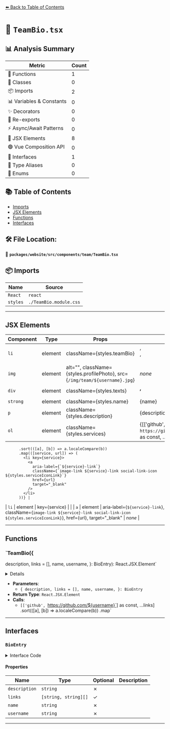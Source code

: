 [⬅️ Back to Table of Contents](../../../../../index.md)

# 📄 `TeamBio.tsx`

## 📊 Analysis Summary

| Metric | Count |
|--------|-------|
| 🔧 Functions | 1 |
| 🧱 Classes | 0 |
| 📦 Imports | 2 |
| 📊 Variables & Constants | 0 |
| ✨ Decorators | 0 |
| 🔄 Re-exports | 0 |
| ⚡ Async/Await Patterns | 0 |
| 💠 JSX Elements | 8 |
| 🟢 Vue Composition API | 0 |
| 📐 Interfaces | 1 |
| 📑 Type Aliases | 0 |
| 🎯 Enums | 0 |

## 📚 Table of Contents

- [Imports](#imports)
- [JSX Elements](#jsx-elements)
- [Functions](#functions)
- [Interfaces](#interfaces)

## 🛠️ File Location:
📂 **`packages/website/src/components/team/TeamBio.tsx`**

## 📦 Imports

| Name | Source |
|------|--------|
| `React` | `react` |
| `styles` | `./TeamBio.module.css` |


---

## JSX Elements

| Component | Type | Props | Children |
|-----------|------|-------|----------|
| `li` | element | className={styles.teamBio} | <img>, <div>, <ol> |
| `img` | element | alt="", className={styles.profilePhoto}, src={`/img/team/${username}.jpg`} | *none* |
| `div` | element | className={styles.texts} | <strong>, <p> |
| `strong` | element | className={styles.name} | {name} |
| `p` | element | className={styles.description} | {description} |
| `ol` | element | className={styles.services} | {[['github', `https://github.com/${username}`] as const, ...links]
          .sort(([a], [b]) => a.localeCompare(b))
          .map(([service, url]) => (
            <li key={service}>
              <a
                aria-label={`${service}-link`}
                className={`image-link ${service}-link social-link-icon ${styles.serviceIconLink}`}
                href={url}
                target="_blank"
              />
            </li>
          ))} |
| `li` | element | key={service} | <a> |
| `a` | element | aria-label={`${service}-link`}, className={`image-link ${service}-link social-link-icon ${styles.serviceIconLink}`}, href={url}, target="_blank" | *none* |


---

## Functions

### `TeamBio({
  description,
  links = [],
  name,
  username,
}: BioEntry): React.JSX.Element`

<details><summary>Code</summary>

```ts
export function TeamBio({
  description,
  links = [],
  name,
  username,
}: BioEntry): React.JSX.Element {
  return (
    <li className={styles.teamBio}>
      <img
        alt=""
        className={styles.profilePhoto}
        src={`/img/team/${username}.jpg`}
      />
      <div className={styles.texts}>
        <strong className={styles.name}>{name}</strong>
        <p className={styles.description}> {description}</p>
      </div>
      <ol className={styles.services}>
        {[['github', `https://github.com/${username}`] as const, ...links]
          .sort(([a], [b]) => a.localeCompare(b))
          .map(([service, url]) => (
            <li key={service}>
              <a
                aria-label={`${service}-link`}
                className={`image-link ${service}-link social-link-icon ${styles.serviceIconLink}`}
                href={url}
                target="_blank"
              />
            </li>
          ))}
      </ol>
    </li>
  );
}
```
</details>

- **Parameters**:
  - `{
  description,
  links = [],
  name,
  username,
}: BioEntry`
- **Return Type**: `React.JSX.Element`
- **Calls**:
  - `[['github', `https://github.com/${username}`] as const, ...links]
          .sort(([a], [b]) => a.localeCompare(b))
          .map`

---

## Interfaces

### `BioEntry`

<details><summary>Interface Code</summary>

```ts
export interface BioEntry {
  description: string;
  links?: [string, string][];
  name: string;
  username: string;
}
```
</details>

#### Properties

| Name | Type | Optional | Description |
|------|------|----------|-------------|
| `description` | `string` | ✗ |  |
| `links` | `[string, string][]` | ✓ |  |
| `name` | `string` | ✗ |  |
| `username` | `string` | ✗ |  |


---